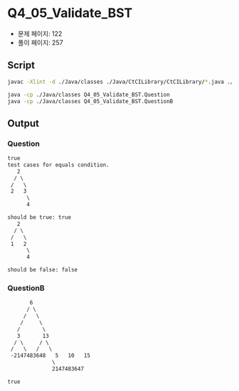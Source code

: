 # Q4_05_Validate_BST

- 문제 페이지: 122
- 풀이 페이지: 257

## Script

```sh
javac -Xlint -d ./Java/classes ./Java/CtCILibrary/CtCILibrary/*.java ./Java/Ch\ 04.\ Trees\ and\ Graphs/Q4_05_Validate_BST/*.java

java -cp ./Java/classes Q4_05_Validate_BST.Question
java -cp ./Java/classes Q4_05_Validate_BST.QuestionB
```

## Output

### Question

```txt
true
test cases for equals condition.
   2
  / \
 /   \
 2   3
      \
      4

should be true: true
   2
  / \
 /   \
 1   2
      \
      4

should be false: false

```

### QuestionB

```txt
       6
      / \
     /   \
    /     \
   /       \
   3       13
  / \     / \
 /   \   /   \
 -2147483648   5   10   15
              \
              2147483647

true

```
